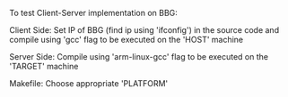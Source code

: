 To test Client-Server implementation on BBG:

Client Side: Set IP of BBG (find ip using 'ifconfig') in the source code and compile using 'gcc' flag to be executed on the 'HOST' machine

Server Side: Compile using 'arm-linux-gcc' flag to be executed on the 'TARGET' machine

Makefile: Choose appropriate 'PLATFORM'	